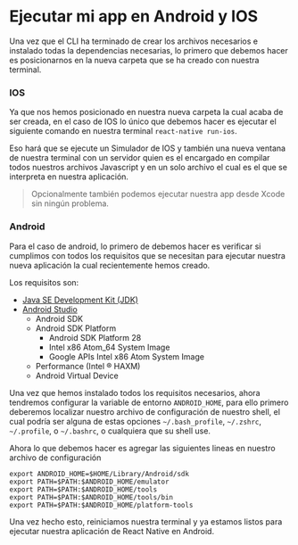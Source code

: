 # Ejecutar mi app en Android y IOS

Una vez que el CLI ha terminado de crear los archivos necesarios e instalado todas la dependencias necesarias, lo primero que debemos hacer es posicionarnos en la nueva carpeta que se ha creado con nuestra terminal.


### IOS

Ya que nos hemos posicionado en nuestra nueva carpeta la cual acaba de ser creada, en el caso de IOS lo único que debemos hacer es ejecutar el siguiente comando en nuestra terminal `react-native run-ios`.

Eso hará que se ejecute un Simulador de IOS y también una nueva ventana de nuestra terminal con un servidor quien es el encargado en compilar todos nuestros archivos Javascript y en un solo archivo el cual es el que se interpreta en nuestra aplicación.

> Opcionalmente también podemos ejecutar nuestra app desde Xcode sin ningún problema.

### Android

Para el caso de android, lo primero de debemos hacer es verificar si cumplimos con todos los requisitos que se necesitan para ejecutar nuestra nueva aplicación la cual recientemente hemos creado.

Los requisitos son:

- [Java SE Development Kit (JDK)](https://www.oracle.com/technetwork/java/javase/downloads/jdk8-downloads-2133151.html)
- [Android Studio](https://developer.android.com/studio/index.html)
  - Android SDK
  - Android SDK Platform
    - Android SDK Platform 28
    - Intel x86 Atom_64 System Image
    - Google APIs Intel x86 Atom System Image
  - Performance (Intel ® HAXM)
  - Android Virtual Device


Una vez que hemos instalado todos los requisitos necesarios, ahora tendremos configurar la variable de entorno `ANDROID_HOME`, para ello primero deberemos localizar nuestro archivo de configuración de nuestro shell, el cual podría ser alguna de estas opciones `~/.bash_profile`, `~/.zshrc`, `~/.profile`, o `~/.bashrc`, o cualquiera que su shell use.

Ahora lo que debemos hacer es agregar las siguientes lineas en nuestro archivo de configuración

```
export ANDROID_HOME=$HOME/Library/Android/sdk
export PATH=$PATH:$ANDROID_HOME/emulator
export PATH=$PATH:$ANDROID_HOME/tools
export PATH=$PATH:$ANDROID_HOME/tools/bin
export PATH=$PATH:$ANDROID_HOME/platform-tools
```

Una vez hecho esto, reiniciamos nuestra terminal y ya estamos listos para ejecutar nuestra aplicación de React Native en Android.
